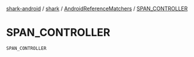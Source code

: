 [shark-android](../../index.md) / [shark](../index.md) / [AndroidReferenceMatchers](index.md) / [SPAN_CONTROLLER](./-s-p-a-n_-c-o-n-t-r-o-l-l-e-r.md)

# SPAN_CONTROLLER

`SPAN_CONTROLLER`